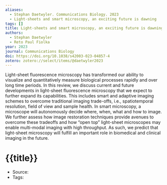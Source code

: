 ```yaml
---
aliases:
  - Stephan Daetwyler. Communications Biology. 2023
  - Light-sheets and smart microscopy, an exciting future is dawning
tags: []
title: Light-sheets and smart microscopy, an exciting future is dawning
authors:
  - Stephan Daetwyler
  - Reto Paul Fiolka
year: 2023
journal: Communications Biology
doi: https://doi.org/10.1038/s42003-023-04857-4
zotero: zotero://select/items/@daetwyler2023
---
```

<!-- START_ABSTRACT -->
Light-sheet fluorescence microscopy has transformed our ability to visualize and quantitatively measure biological processes rapidly and over long time periods. In this review, we discuss current and future developments in light-sheet fluorescence microscopy that we expect to further expand its capabilities. This includes smart and adaptive imaging schemes to overcome traditional imaging trade-offs, i.e., spatiotemporal resolution, field of view and sample health. In smart microscopy, a microscope will autonomously decide where, when, what and how to image. We further assess how image restoration techniques provide avenues to overcome these tradeoffs and how “open top” light-sheet microscopes may enable multi-modal imaging with high throughput. As such, we predict that light-sheet microscopy will fulfill an important role in biomedical and clinical imaging in the future.
<!-- END_ABSTRACT -->

<!-- START_TEMPLATE -->
# {{title}}

- Source:
- Tags: 
<!-- END_TEMPLATE -->